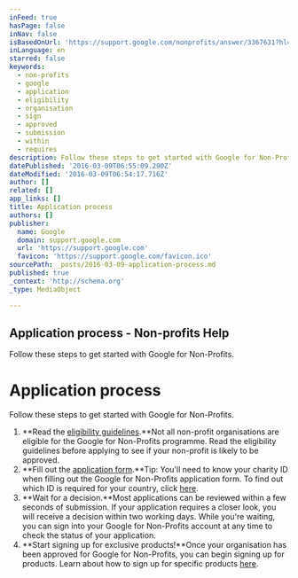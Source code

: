 ```yaml
---
inFeed: true
hasPage: false
inNav: false
isBasedOnUrl: 'https://support.google.com/nonprofits/answer/3367631?hl=en-AU&ref_topic=3247288'
inLanguage: en
starred: false
keywords:
  - non-profits
  - google
  - application
  - eligibility
  - organisation
  - sign
  - approved
  - submission
  - within
  - requires
description: Follow these steps to get started with Google for Non-Profits.
datePublished: '2016-03-09T06:55:09.290Z'
dateModified: '2016-03-09T06:54:17.716Z'
author: []
related: []
app_links: []
title: Application process
authors: []
publisher:
  name: Google
  domain: support.google.com
  url: 'https://support.google.com'
  favicon: 'https://support.google.com/favicon.ico'
sourcePath: _posts/2016-03-09-application-process.md
published: true
_context: 'http://schema.org'
_type: MediaObject

---
```

<article style=""><h1>Application process - Non-profits Help</h1><p>Follow these steps to get started with Google for Non-Profits. </p></article>

# Application process

Follow these steps to get started with Google for Non-Profits.

1. **Read the [eligibility guidelines][0].**Not all non-profit organisations are eligible for the Google for Non-Profits programme. Read the eligibility guidelines before applying to see if your non-profit is likely to be approved.
2. **Fill out the [application form][1].**Tip: You'll need to know your charity ID when filling out the Google for Non-Profits application form. To find out which ID is required for your country, click [here][2].
3. **Wait for a decision.**Most applications can be reviewed within a few seconds of submission. If your application requires a closer look, you will receive a decision within two working days. While you're waiting, you can sign into your Google for Non-Profits account at any time to check the status of your application.
4. **Start signing up for exclusive products!**Once your organisation has been approved for Google for Non-Profits, you can begin signing up for products. Learn about how to sign up for specific products [here][3].

[0]: https://support.google.com/nonprofits/answer/3215869
[1]: https://www.google.com/nonprofits/account/signup
[2]: https://support.google.com/nonprofits/answer/3380729
[3]: https://support.google.com/nonprofits/topic/3247651